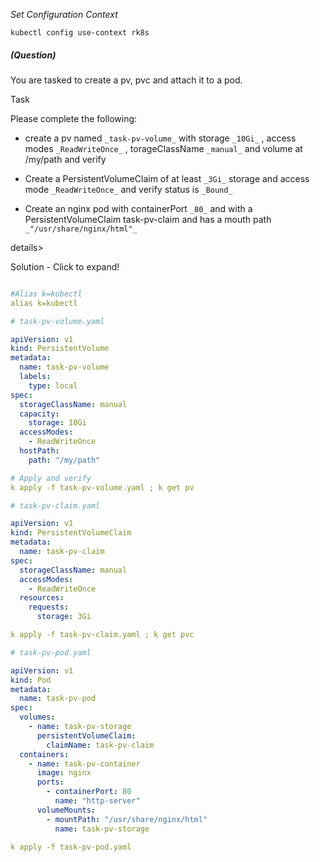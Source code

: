 
*_Set Configuration Context_*

`kubectl config use-context rk8s`

##### (Question)
You are tasked to create a pv, pvc and attach it to a pod.

Task

Please complete the following:

- create a pv named `_task-pv-volume_` with storage `_10Gi_` , access modes `_ReadWriteOnce_` , torageClassName `_manual_` and volume at /my/path and verify

- Create a PersistentVolumeClaim of at least `_3Gi_` storage and access mode `_ReadWriteOnce_` and verify status is `_Bound_`

- Create an nginx pod with containerPort `_80_` and with a PersistentVolumeClaim task-pv-claim and has a mouth path `_"/usr/share/nginx/html"_`


details>
<summary>
Solution - Click to expand!
</summary>

```yaml

#Alias k=kubectl
alias k=kubectl

# task-pv-volume.yaml

apiVersion: v1
kind: PersistentVolume
metadata:
  name: task-pv-volume
  labels:
    type: local
spec:
  storageClassName: manual
  capacity:
    storage: 10Gi
  accessModes:
    - ReadWriteOnce
  hostPath:
    path: "/my/path"

# Apply and verify
k apply -f task-pv-volume.yaml ; k get pv

# task-pv-claim.yaml

apiVersion: v1
kind: PersistentVolumeClaim
metadata:
  name: task-pv-claim
spec:
  storageClassName: manual
  accessModes:
    - ReadWriteOnce
  resources:
    requests:
      storage: 3Gi

k apply -f task-pv-claim.yaml ; k get pvc

# task-pv-pod.yaml

apiVersion: v1
kind: Pod
metadata:
  name: task-pv-pod
spec:
  volumes:
    - name: task-pv-storage
      persistentVolumeClaim:
        claimName: task-pv-claim
  containers:
    - name: task-pv-container
      image: nginx
      ports:
        - containerPort: 80
          name: "http-server"
      volumeMounts:
        - mountPath: "/usr/share/nginx/html"
          name: task-pv-storage

k apply -f task-pv-pod.yaml

```

</details>